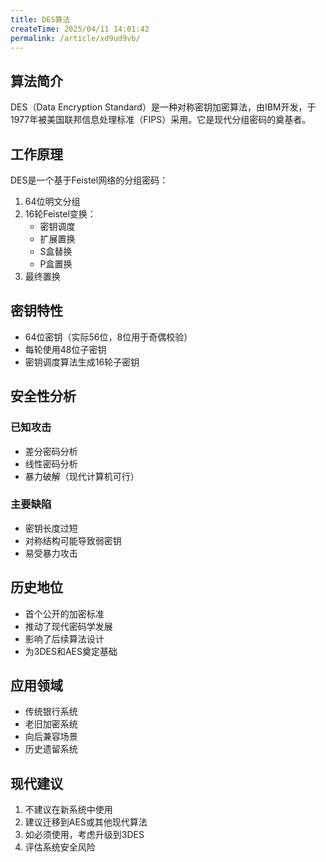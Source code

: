 ```yaml
---
title: DES算法
createTime: 2025/04/11 14:01:42
permalink: /article/xd9ud9vb/
---
```


## 算法简介
DES（Data Encryption Standard）是一种对称密钥加密算法，由IBM开发，于1977年被美国联邦信息处理标准（FIPS）采用。它是现代分组密码的奠基者。

## 工作原理
DES是一个基于Feistel网络的分组密码：
1. 64位明文分组
2. 16轮Feistel变换：
   - 密钥调度
   - 扩展置换
   - S盒替换
   - P盒置换
3. 最终置换

## 密钥特性
- 64位密钥（实际56位，8位用于奇偶校验）
- 每轮使用48位子密钥
- 密钥调度算法生成16轮子密钥

## 安全性分析
### 已知攻击
- 差分密码分析
- 线性密码分析
- 暴力破解（现代计算机可行）

### 主要缺陷
- 密钥长度过短
- 对称结构可能导致弱密钥
- 易受暴力攻击

## 历史地位
- 首个公开的加密标准
- 推动了现代密码学发展
- 影响了后续算法设计
- 为3DES和AES奠定基础

## 应用领域
- 传统银行系统
- 老旧加密系统
- 向后兼容场景
- 历史遗留系统

## 现代建议
1. 不建议在新系统中使用
2. 建议迁移到AES或其他现代算法
3. 如必须使用，考虑升级到3DES
4. 评估系统安全风险
